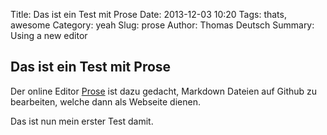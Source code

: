 Title: Das ist ein Test mit Prose
Date: 2013-12-03 10:20
Tags: thats, awesome
Category: yeah
Slug: prose
Author: Thomas Deutsch
Summary: Using a new editor

## Das ist ein Test mit Prose

Der online Editor [Prose](Prose.io "Webseite von Prose") ist dazu gedacht, Markdown Dateien auf Github zu bearbeiten, welche dann als Webseite dienen.

Das ist nun mein erster Test damit.